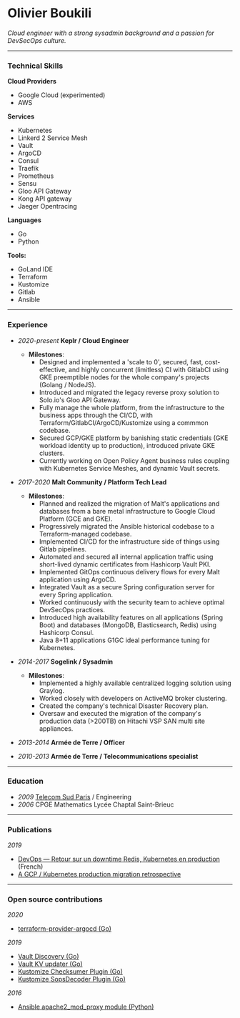 # Olivier Boukili

*Cloud engineer with a strong sysadmin background and a passion for DevSecOps culture.*

---

### Technical Skills


**Cloud Providers**
* Google Cloud (experimented)
* AWS

**Services**
* Kubernetes
* Linkerd 2 Service Mesh
* Vault
* ArgoCD
* Consul
* Traefik
* Prometheus
* Sensu
* Gloo API Gateway
* Kong API gateway
* Jaeger Opentracing

**Languages**
* Go
* Python

**Tools:**
* GoLand IDE
* Terraform
* Kustomize
* Gitlab
* Ansible

---

### Experience

* *2020-present* **Keplr / Cloud Engineer**
   * **Milestones**:
     * Designed and implemented a 'scale to 0', secured, fast, cost-effective, and highly concurrent (limitless) CI with GitlabCI using GKE preemptible nodes for the whole company's projects (Golang / NodeJS).
     * Introduced and migrated the legacy reverse proxy solution to Solo.io's Gloo API Gateway.
     * Fully manage the whole platform, from the infrastructure to the business apps through the CI/CD, with Terraform/GitlabCI/ArgoCD/Kustomize using a commmon codebase.
     * Secured GCP/GKE platform by banishing static credentials (GKE workload identity up to production), introduced private GKE clusters.
     * Currently working on Open Policy Agent business rules coupling with Kubernetes Service Meshes, and dynamic Vault secrets.

* *2017-2020* **Malt Community / Platform Tech Lead**
    * **Milestones**:
      * Planned and realized the migration of Malt's applications and databases from a bare metal infrastructure to Google Cloud Platform (GCE and GKE).
      * Progressively migrated the Ansible historical codebase to a Terraform-managed codebase.
      * Implemented CI/CD for the infrastructure side of things using Gitlab pipelines.
      * Automated and secured all internal application traffic using short-lived dynamic certificates from Hashicorp Vault PKI.
      * Implemented GitOps continuous delivery flows for every Malt application using ArgoCD.
      * Integrated Vault as a secure Spring configuration server for every Spring application.
      * Worked continuously with the security team to achieve optimal DevSecOps practices.
      * Introduced high availability features on all applications (Spring Boot) and databases (MongoDB, Elasticsearch, Redis) using Hashicorp Consul.
      * Java 8+11 applications G1GC ideal performance tuning for Kubernetes.

* *2014-2017* **Sogelink / Sysadmin**
  * **Milestones**:
    * Implemented a highly available centralized logging solution using Graylog.
    * Worked closely with developers on ActiveMQ broker clustering.
    * Created the company's technical Disaster Recovery plan.
    * Oversaw and executed the migration of the company's production data (>200TB) on Hitachi VSP SAN multi site appliances.
* *2013-2014* **Armée de Terre / Officer**
* *2010-2013* **Armée de Terre / Telecommunications specialist**

---

### Education

* *2009* [Telecom Sud Paris](https://www.telecom-sudparis.eu/) / Engineering
* *2006* CPGE Mathematics Lycée Chaptal Saint-Brieuc

---

### Publications

*2019*
  * [DevOps — Retour sur un downtime Redis, Kubernetes en production](https://medium.com/nerds-malt/https-medium-com-nerds-malt-devops-retour-sur-un-downtime-redis-kubernetes-en-production-8cd5bfcc53d) (French)
  * [A GCP / Kubernetes production migration retrospective](https://medium.com/nerds-malt/a-gcp-kubernetes-production-migration-retrospective-part-1-e3e35096073a)

---

### Open source contributions

*2020*
  * [terraform-provider-argocd (Go)](https://github.com/oboukili/terraform-provider-argocd)

*2019*
  * [Vault Discovery (Go)](https://github.com/oboukili/vault-discovery)
  * [Vault KV updater (Go)](https://github.com/oboukili/vault-kv-updater)
  * [Kustomize Checksumer Plugin (Go)](https://github.com/oboukili/checksumer)
  * [Kustomize SopsDecoder Plugin (Go)](https://github.com/oboukili/sopsdecoder)

*2016*
  * [Ansible apache2_mod_proxy module (Python)](https://docs.ansible.com/ansible/latest/modules/apache2_mod_proxy_module.html)
